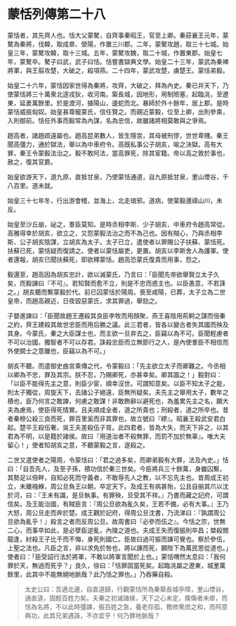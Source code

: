 # 蒙恬列傳第二十八

蒙恬者，其先齊人也。恬大父蒙驁，自齊事秦昭王，官至上卿。秦莊襄王元年，蒙驁為秦將，伐韓，取成臯、滎陽，作置三川郡。二年，蒙驁攻趙，取三十七城。始皇三年，蒙驁攻韓，取十三城。五年，蒙驁攻魏，取二十城，作置東郡。始皇七年，蒙驁卒。驁子曰武，武子曰恬。恬嘗書獄典文學。始皇二十三年，蒙武為秦裨將軍，與王翦攻楚，大破之，殺項燕。二十四年，蒙武攻楚，虜楚王。蒙恬弟毅。

始皇二十六年，蒙恬因家世得為秦將，攻齊，大破之，拜為內史。秦已并天下，乃使蒙恬將三十萬衆北逐戎狄，收河南。築長城，因地形，用制險塞，起臨洮，至遼東，延袤萬餘里。於是渡河，據陽山，逶蛇而北。暴師於外十餘年，居上郡。是時蒙恬威振匈奴。始皇甚尊寵蒙氏，信任賢之。而親近蒙毅，位至上卿，出則參乘，入則御前。恬任外事而毅常為內謀，名為忠信，故雖諸將相莫敢與之爭焉。

趙高者，諸趙疏遠屬也。趙高昆弟數人，皆生隱宮，其母被刑僇，世世卑賤。秦王聞高彊力，通於獄法，舉以為中車府令。高旣私事公子胡亥，喻之決獄。高有大罪，秦王令蒙毅法治之。毅不敢阿法，當高罪死，除其宦籍。帝以高之敦於事也，赦之，復其官爵。

始皇欲游天下，道九原，直抵甘泉，乃使蒙恬通道，自九原抵甘泉，壍山堙谷，千八百里。道未就。

始皇三十七年冬，行出游會稽，並海上，北走琅邪。道病，使蒙毅還禱山川，未反。

始皇至沙丘崩，祕之，羣臣莫知。是時丞相李斯、少子胡亥、中車府令趙高常從。高雅得幸於胡亥，欲立之，又怨蒙毅法治之而不為己也。因有賊心，乃與丞相李斯、公子胡亥陰謀，立胡亥為太子。太子已立，遣使者以罪賜公子扶蘇、蒙恬死。扶蘇已死，蒙恬疑而復請之。使者以蒙恬屬吏，更置。胡亥以李斯舍人為護軍。使者還報，胡亥已聞扶蘇死，即欲釋蒙恬。趙高恐蒙氏復貴而用事，怨之。

毅還至，趙高因為胡亥忠計，欲以滅蒙氏，乃言曰：「臣聞先帝欲舉賢立太子久矣，而毅諫曰『不可』。若知賢而愈不立，則是不忠而惑主也。以臣愚意，不若誅之。」胡亥聽而繫蒙毅於代。前已囚蒙恬於陽周。喪至咸陽，已葬，太子立為二世皇帝，而趙高親近，日夜毀惡蒙氏，求其罪過，舉劾之。

子嬰進諫曰：「臣聞故趙王遷殺其良臣李牧而用顏聚，燕王喜陰用荊軻之謀而倍秦之約，齊王建殺其故世忠臣而用后勝之議。此三君者，皆各以變古者失其國而殃及其身。今蒙氏，秦之大臣謀士也，而主欲一旦弃去之，臣竊以為不可。臣聞輕慮者不可以治國，獨智者不可以存君。誅殺忠臣而立無節行之人，是內使羣臣不相信而外使鬬士之意離也，臣竊以為不可。」

胡亥不聽。而遣御史曲宮乘傳之代，令蒙毅曰：「先主欲立太子而卿難之。今丞相以卿為不忠，罪及其宗。朕不忍，乃賜卿死，亦甚幸矣。卿其圖之！」毅對曰：「以臣不能得先主之意，則臣少宦，順幸沒世。可謂知意矣。以臣不知太子之能，則太子獨從，周旋天下，去諸公子絕遠，臣無所疑矣。夫先主之舉用太子，數年之積也，臣乃何言之敢諫，何慮之敢謀！非敢飾辭以避死也，為羞累先主之名，願大夫為慮焉，使臣得死情實。且夫順成全者，道之所貴也；刑殺者，道之所卒也。昔者秦穆公殺三良而死，罪百里奚而非其罪也，故立號曰『繆』。昭襄王殺武安君白起。楚平王殺伍奢。吳王夫差殺伍子胥。此四君者，皆為大失，而天下非之，以其君為不明，以是籍於諸侯。故曰『用道治者不殺無罪，而罰不加於無辜』。唯大夫留心！」使者知胡亥之意，不聽蒙毅之言，遂殺之。

二世又遣使者之陽周，令蒙恬曰：「君之過多矣，而卿弟毅有大罪，法及內史。」恬曰：「自吾先人，及至子孫，積功信於秦三世矣。今臣將兵三十餘萬，身雖囚繫，其勢足以倍畔，自知必死而守義者，不敢辱先人之教，以不忘先主也。昔周成王初立，未離襁緥，周公旦負王以朝，卒定天下。及成王有病甚殆，公且自揃其爪以沈於河，曰：『王未有識，是旦執事。有罪殃，旦受其不祥。』乃書而藏之記府，可謂信矣。及王能治國，有賊臣言：『周公旦欲為亂久矣，王若不備，必有大事。』王乃大怒，周公旦走而奔於楚。成王觀於記府，得周公旦沈書，乃流涕曰：『孰謂周公旦欲為亂乎！』殺言之者而反周公旦。故周書曰『必參而伍之』。今恬之宗，世無二心，而事卒如此，是必孽臣逆亂，內陵之道也。夫成王失而復振則卒昌；桀殺關龍逢，紂殺王子比干而不悔，身死則國亡。臣故曰過可振而諫可覺也。察於參伍，上聖之法也。凡臣之言，非以求免於咎也，將以諫而死，願陛下為萬民思從道也。」使者曰：「臣受詔行法於將軍，不敢以將軍言聞於上也。」蒙恬喟然太息曰：「我何罪於天，無過而死乎？」良久，徐曰：「恬罪固當死矣。起臨洮屬之遼東，城壍萬餘里，此其中不能無絕地脈哉？此乃恬之罪也。」乃吞藥自殺。



> 太史公曰：吾適北邊，自直道歸，行觀蒙恬所為秦築長城亭障，壍山堙谷，通直道，固輕百姓力矣。夫秦之初滅諸侯，天下之心未定，痍傷者未瘳，而恬為名將，不以此時彊諫，振百姓之急，養老存孤，務修衆庶之和，而阿意興功，此其兄弟遇誅，不亦宜乎！何乃罪地脈哉？
